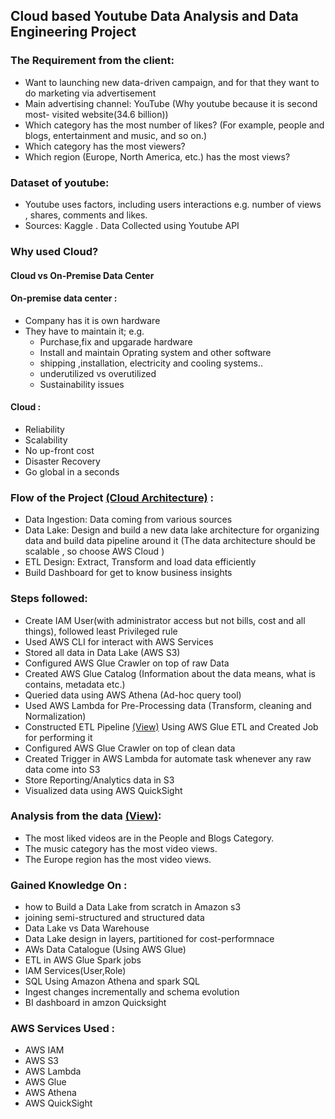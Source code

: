 ## Cloud based Youtube Data Analysis and Data Engineering Project

### The  Requirement from the client:
- Want to launching new data-driven campaign, and for that they want to do marketing via advertisement 
- Main advertising channel: YouTube (Why youtube because it is second most- visited website(34.6 billion))
- Which category has the most number of likes? (For example, people and blogs, entertainment and music, and so on.)
- Which category has the most viewers?
- Which region (Europe, North America, etc.) has the most views?

### Dataset of youtube:
- Youtube uses factors, including users interactions
  e.g. number of views , shares,  comments and likes.
- Sources: Kaggle . Data Collected using Youtube API

### Why used Cloud?

#### Cloud vs On-Premise Data Center

#### On-premise data center :
- Company has it is own hardware
- They have to maintain it;
  e.g.
    - Purchase,fix and upgarade hardware
    - Install and maintain Oprating system and other software 
    - shipping ,installation, electricity and cooling systems..
    - underutilized vs overutilized
    - Sustainability issues 

#### Cloud :
- Reliability 
- Scalability
- No up-front cost
- Disaster Recovery
- Go global in a seconds   

### Flow of the Project [(Cloud Architecture)](https://github.com/Manav-56/Cloud-based-Youtube-Data-Analysis-and-Data-Engineering-Project/blob/main/Diagrams/Diagram.png) :

- Data Ingestion: Data coming from various sources 
- Data Lake: Design and build a new data lake architecture for organizing data and build data pipeline around it (The data architecture should be scalable , so choose AWS Cloud )
- ETL Design: Extract, Transform and load data efficiently
- Build Dashboard for get to know business insights

### Steps followed:

- Create IAM User(with administrator access but not bills, cost and all things), followed least Privileged  rule
- Used AWS CLI for interact with AWS Services
- Stored all data in Data Lake (AWS S3)
- Configured AWS Glue Crawler  on top of raw Data
- Created AWS Glue Catalog (Information about the data means, what is contains, metadata etc.)
- Queried data using AWS Athena (Ad-hoc query tool)
- Used AWS Lambda for Pre-Processing data (Transform, cleaning and Normalization) 
- Constructed ETL Pipeline [(View)](https://github.com/Manav-56/Cloud-based-Youtube-Data-Analysis-and-Data-Engineering-Project/blob/main/Diagrams/ETL%20AWS%20Glue.png) Using AWS Glue ETL and Created Job for performing it
- Configured AWS Glue Crawler on top of clean data 
- Created Trigger in AWS Lambda for automate task whenever any raw data come into S3
- Store Reporting/Analytics data in S3
- Visualized data using AWS QuickSight 

### Analysis from the data [(View)](https://github.com/Manav-56/Cloud-based-Youtube-Data-Analysis-and-Data-Engineering-Project/blob/main/Diagrams/Dashboard.jpg):

- The most liked videos are in the People and Blogs Category.
- The music category has the most video views.
- The Europe region has the most video views.

### Gained Knowledge On :

- how to Build a Data Lake from scratch in Amazon s3 
- joining semi-structured and structured data
- Data Lake vs Data Warehouse
- Data Lake design in layers, partitioned for cost-performnace 
- AWs Data Catalogue (Using AWS Glue)
- ETL in AWS Glue Spark jobs
- IAM Services(User,Role)
- SQL Using Amazon Athena and spark SQL
- Ingest changes incrementally and schema evolution 
- BI dashboard in amzon Quicksight

### AWS Services Used :

- AWS IAM
- AWS S3
- AWS Lambda
- AWS Glue
- AWS Athena
- AWS QuickSight

